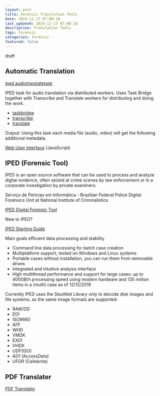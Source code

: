 ```yaml
---
layout: post
title: Forensic Translation Tools 
date: 2024-11-17 07:00:10
last_updated: 2024-11-17 07:00:10
description: Translation Tools
tags: forensic
categories: forensic
featured: false
---
```


draft

## Automatic Translation

[iped audiotranslatetask]: https://github.com/hilderonny/iped-audiotranslatetask "iped audiotranslatetask"
[iped audiotranslatetask]

IPED task for audio translation via distributed workers. 
Uses Task Bridge together with Transcribe and Translate workers for distributing and doing the work.

[taskbridge]: https://github.com/hilderonny/taskbridge "taskbridge" 
[transcribe]: https://github.com/hilderonny/taskworker-transcribe "transcribe" 
[translate]: https://github.com/hilderonny/taskworker-translate "translate" 

* [taskbridge]
* [transcribe]
* [translate]

Output: Using this task each media file (audio, video) will get the following additional metadata.

[Web User Interface]: https://github.com/hilderonny/taskbridge-webui?tab=readme-ov-file "Web User Interface"
[Web User Interface] (JavaScript)


## IPED (Forensic Tool)
 
IPED is an open source software that can be used to process and analyze digital evidence, 
often seized at crime scenes by law enforcement or in a corporate investigation by private examiners.

Serviço de Perícias em Informática - Brazilian Federal Police Digital Forensics Unit at National Institute of Criminalistics

[IPED Digital Forensic Tool]: https://github.com/sepinf-inc/IPED "IPED Digital Forensic Tool"
[IPED Digital Forensic Tool]


New to IPED?

[IPED Starting Guide]: https://github.com/sepinf-inc/IPED/wiki/Beginner's-Start-Guide "IPED Starting Guide"
[IPED Starting Guide]

Main goals efficient data processing and stability
* Command line data processing for batch case creation 
* Multiplatform support, tested on Windows and Linux systems 
* Portable cases without installation, you can run them from removable drives 
* Integrated and intuitive analysis interface 
* High multithread performance and support for large cases: up to 400GB/h processing speed using modern hardware and 135 million items in a (multi) case as of 12/12/2019

Currently IPED uses the Sleuthkit Library only to decode disk images and file systems, 
so the same image formats are supported: 
* RAW/DD
* E01
* ISO9660
* AFF
* WHD
* VMDK
* EX01
* VHDX
* UDF(ISO)
* AD1 (AccessData) 
* UFDR (Cellebrite)

## PDF Translater

[PDF Translator]: https://github.com/hilderonny/pdf-translator "PDF Translater"
[PDF Translator]
